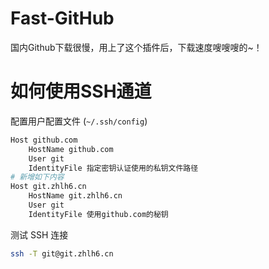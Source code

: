 # Fast-GitHub
国内Github下载很慢，用上了这个插件后，下载速度嗖嗖嗖的~！

# 如何使用SSH通道

配置用户配置文件 (`~/.ssh/config`)

```bash
Host github.com
	HostName github.com
	User git
	IdentityFile 指定密钥认证使用的私钥文件路径
# 新增如下内容
Host git.zhlh6.cn
	HostName git.zhlh6.cn
	User git
	IdentityFile 使用github.com的秘钥
```
测试 SSH 连接
```bash
ssh -T git@git.zhlh6.cn
```
